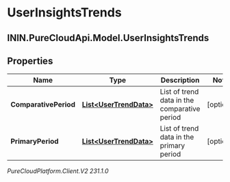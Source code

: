 # UserInsightsTrends

## ININ.PureCloudApi.Model.UserInsightsTrends

## Properties

|Name | Type | Description | Notes|
|------------ | ------------- | ------------- | -------------|
| **ComparativePeriod** | [**List&lt;UserTrendData&gt;**](UserTrendData) | List of trend data in the comparative period | [optional] |
| **PrimaryPeriod** | [**List&lt;UserTrendData&gt;**](UserTrendData) | List of trend data in the primary period | [optional] |



_PureCloudPlatform.Client.V2 231.1.0_
